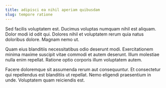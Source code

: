 ```yaml
---
title: adipisci ea nihil aperiam quibusdam
slug: tempore ratione
---
```


Sed facilis voluptatem est. Ducimus voluptas numquam nihil est aliquam. Dolor modi id odit qui. Dolores nihil et voluptatem rerum quia natus doloribus dolore. Magnam nemo ut.

Quam eius blanditiis necessitatibus odio deserunt modi. Exercitationem minima maxime suscipit vitae commodi et autem deserunt. Illum molestiae nulla enim repellat. Ratione optio corporis illum voluptatem autem.

Facere doloremque sit assumenda rerum aut consequuntur. Et consectetur qui repellendus est blanditiis ut repellat. Nemo eligendi praesentium in unde. Voluptatem quam reiciendis est.
